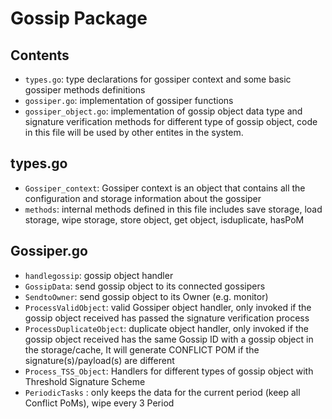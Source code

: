 # Gossip Package
## Contents
- `types.go`: type declarations for gossiper context and some basic gossiper methods definitions
- `gossiper.go`: implementation of gossiper functions
- `gossiper_object.go`: implementation of gossip object data type and signature verification methods for different type of gossip object, code in this file will be used by other entites in the system.

## types.go
- `Gossiper_context`: Gossiper context is an object that contains all the configuration and storage information about the gossiper
- `methods`: internal methods defined in this file includes save storage, load storage, wipe storage, store object, get object, isduplicate, hasPoM
## Gossiper.go
- `handlegossip`: gossip object handler
- `GossipData`: send gossip object to its connected gossipers
- `SendtoOwner`: send gossip object to its Owner (e.g. monitor)
- `ProcessValidObject`: valid Gossiper object handler, only invoked if the gossip object received has passed the signature verification process
- `ProcessDuplicateObject`: duplicate object handler, only invoked if the gossip object received has the same Gossip ID with a gossip object in the storage/cache, It will generate CONFLICT POM if the signature(s)/payload(s) are different
- `Process_TSS_Object`: Handlers for different types of gossip object with Threshold Signature Scheme 
- `PeriodicTasks` : only keeps the data for the current period (keep all Conflict PoMs), wipe every 3 Period 


